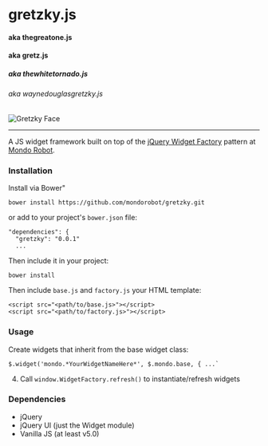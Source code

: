# gretzky.js
#### aka thegreatone.js
#### aka gretz.js
##### aka thewhitetornado.js
###### aka waynedouglasgretzky.js

![Gretzky Face](/images/gretzky.png?raw=true)

---

A JS widget framework built on top of the [jQuery Widget Factory](http://www.smashingmagazine.com/2011/10/11/essential-jquery-plugin-patterns/) pattern at [Mondo Robot](http://mondorobot.com).

### Installation

Install via Bower"

```
bower install https://github.com/mondorobot/gretzky.git
```

or add to your project's `bower.json` file:

```
"dependencies": {
  "gretzky": "0.0.1"
  ...
```

Then include it in your project:

```
bower install
```

Then include `base.js` and `factory.js` your HTML template:

```
<script src="<path/to/base.js>"></script>
<script src="<path/to/factory.js>"></script>
```

### Usage

Create widgets that inherit from the base widget class:

```
$.widget('mondo.*YourWidgetNameHere*', $.mondo.base, { ...`
```


4) Call `window.WidgetFactory.refresh()` to instantiate/refresh widgets

### Dependencies
- jQuery
- jQuery UI (just the Widget module)
- Vanilla JS (at least v5.0)
